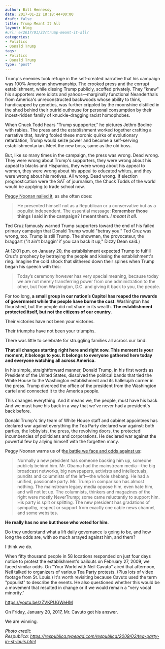 ```yaml
---
author: Bill Hennessy
date: 2017-01-22 18:18:44+00:00
draft: false
title: Trump Meant It All
layout: blog
#url: e/2017/01/22/trump-meant-it-all/
categories:
- Politics
- Donald Trump
tags:
- Politics
- Donald Trump
type: "post"
---
```


Trump's enemies took refuge in the self-created narrative that his campaign was 100% American showmanship. The crooked press and the corrupt establishment, while dissing Trump publicly, scoffed privately. They "knew" his supporters were idiots and yahoos—marginally functional Neanderthals from America's unreconstructed backwoods whose ability to think, handicapped by genetics, was further crippled by the moonshine distilled in the shed behind their putrid outhouse for personal consumption by their incest-ridden family of knuckle-dragging racist homophobes.

When Chuck Todd hears "Trump suppporter," he pictures Jethro Bodine with rabies. The press and the establishment worked together crafting a narrative that, having fooled these moronic quirks of evolutionary retardation, Trump would seize power and become a self-serving establishmentarian. Meet the new boss, same as the old boss.

But, like so many times in the campaign, the press was wrong. Dead wrong. They were wrong about Trump's supporters, they were wrong about his appeal to blacks and Hispanics, they were wrong about his appeal to women, they were wrong about his appeal to educated whites, and they were wrong about his motives. All wrong. Dead wrong. If election prognostication were the SAT of journalism, the Chuck Todds of the world would be applying to trade school now.

[Peggy Noonan nailed it](https://www.wsj.com/articles/president-trump-declares-independence-1484956174), as she often does:



> He presented himself not as a Republican or a conservative but as a populist independent. The essential message: **Remember those things I said in the campaign? I meant them. _I meant it all._**



Ted Cruz famously warned Trump supporters toward the end of his failed primary campaign that Donald Trump would "betray you." Ted Cruz was wrong, too. Trump is still Trump. The showman, the provocateur, the braggart ("it ain't braggin' if you can back it up," Dizzy Dean said.)

At 12:01 p.m. on January 20, the establishment expected Trump to fulfill Cruz's prophecy by betraying the people and kissing the establishment's ring. Imagine the cold shock that slithered down their spines when Trump began his speech with this:



> Today’s ceremony however has very special meaning, because today we are not merely transferring power from one administration to the other, but from Washington, D.C. and giving it back to you, the people.

For too long, **a small group in our nation’s Capitol has reaped the rewards of government while the people have borne the cost**. Washington has flourished, but the people did not share in its wealth. **The establishment protected itself, but not the citizens of our country.**

Their victories have not been your victories.

Their triumphs have not been your triumphs.

There was little to celebrate for struggling families all across our land.

**That all changes starting right here and right now. This moment is your moment, it belongs to you. It belongs to everyone gathered here today and everyone watching all across America.**



In his simple, straightforward manner, Donald Trump, in his first words as President of the United States, dissolved the political bands that tied the White House to the Washington establishment and its hallelujah corner in the press. Trump divorced the office of the president from the Washington cartel and connected it to the America people.

This changes everything. And it means we, the people, must have his back. And we must have his back in a way that we've never had a president's back before.

Donald Trump's tiny team of White House staff and cabinet appointees has declared war against everything the Tea Party declared war against: both parties, the lobbyists, the press, the revolving doors, the protected incumbencies of politicians and corporations. He declared war against the powerful few by allying himself with the forgetten many.

Peggy Noonan warns us of t[he battle we face and odds against us](https://www.wsj.com/articles/president-trump-declares-independence-1484956174):



> Normally a new president has someone backing him up, someone publicly behind him. Mr. Obama had the mainstream media—the big broadcast networks, big newspapers, activists and intellectuals, pundits and columnists of the left—the whole shebang. He had a unified, passionate party. Mr. Trump in comparison has almost nothing. The mainstream legacy media oppose him, even hate him, and will not let up. The columnists, thinkers and magazines of the right were mostly NeverTrump; some came reluctantly to support him. His party is split or splitting. The new president has gradations of sympathy, respect or support from exactly one cable news channel, and some websites.

**He really has no one but those who voted for him.**

Do they understand what a lift daily governance is going to be, and how long the odds are, with so much arrayed against him, and them?



I think we do.

When fifty thousand people in 58 locations responded on just four days notice to protest the establishment's bailouts on February 27, 2009, we faced similar odds. On "Your World with Neil Cavuto" aired that afternoon, Neil talked to organizers of various Tea Party protests. (Plus lots of video footage from St. Louis.) It's worth revisiting because Cavuto used the term "populist" to describe the events. He also questioned whether this would be a movement that resulted in change or if we would remain a "very vocal minority."

https://youtu.be/zZVKPUGWeHM

On Friday, January 20, 2017, Mr. Cavuto got his answer.

We are winning.



_Photo credit: Respublica: https://respublica.typepad.com/respublica/2009/02/tea-party-in-st-louis.html_

